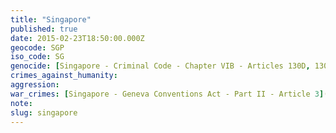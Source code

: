 ```yaml
---
title: "Singapore"
published: true
date: 2015-02-23T18:50:00.000Z
geocode: SGP
iso_code: SG
genocide: [Singapore - Criminal Code - Chapter VIB - Articles 130D, 130E](https://iccdb.hrlc.net/data/doc/601/keyword/46/)
crimes_against_humanity:
aggression:
war_crimes: [Singapore - Geneva Conventions Act - Part II - Article 3](https://iccdb.hrlc.net/data/doc/802/keyword/145/)
note:
slug: singapore
---
```

